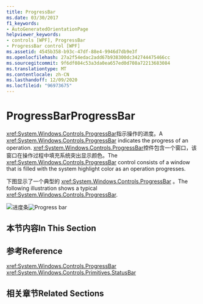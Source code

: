 ```yaml
---
title: ProgressBar
ms.date: 03/30/2017
f1_keywords:
- AutoGeneratedOrientationPage
helpviewer_keywords:
- controls [WPF], ProgressBar
- ProgressBar control [WPF]
ms.assetid: 4545b358-b93c-47df-88e4-9946d7db9e3f
ms.openlocfilehash: 27a2f54edac2add67b938300dc342744475466cc
ms.sourcegitcommit: 9f6df084c53a3da0ea657ed0d708a72213683084
ms.translationtype: MT
ms.contentlocale: zh-CN
ms.lasthandoff: 12/09/2020
ms.locfileid: "96973675"
---
```

# <a name="progressbar"></a><span data-ttu-id="bd0d3-102">ProgressBar</span><span class="sxs-lookup"><span data-stu-id="bd0d3-102">ProgressBar</span></span>
<span data-ttu-id="bd0d3-103"><xref:System.Windows.Controls.ProgressBar>指示操作的进度。</span><span class="sxs-lookup"><span data-stu-id="bd0d3-103">A <xref:System.Windows.Controls.ProgressBar> indicates the progress of an operation.</span></span> <span data-ttu-id="bd0d3-104"><xref:System.Windows.Controls.ProgressBar>控件包含一个窗口，该窗口在操作过程中填充系统突出显示颜色。</span><span class="sxs-lookup"><span data-stu-id="bd0d3-104">The <xref:System.Windows.Controls.ProgressBar> control consists of a window that is filled with the system highlight color as an operation progresses.</span></span>  
  
 <span data-ttu-id="bd0d3-105">下图显示了一个典型的 <xref:System.Windows.Controls.ProgressBar> 。</span><span class="sxs-lookup"><span data-stu-id="bd0d3-105">The following illustration shows a typical <xref:System.Windows.Controls.ProgressBar>.</span></span>  
  
 <span data-ttu-id="bd0d3-106">![进度条](./media/ss-ctl-progressbar.GIF "SS_CTL_progressbar")</span><span class="sxs-lookup"><span data-stu-id="bd0d3-106">![Progress bar](./media/ss-ctl-progressbar.GIF "SS_CTL_progressbar")</span></span>  
  
## <a name="in-this-section"></a><span data-ttu-id="bd0d3-107">本节内容</span><span class="sxs-lookup"><span data-stu-id="bd0d3-107">In This Section</span></span>  
  
## <a name="reference"></a><span data-ttu-id="bd0d3-108">参考</span><span class="sxs-lookup"><span data-stu-id="bd0d3-108">Reference</span></span>  
 <xref:System.Windows.Controls.ProgressBar>  
  <xref:System.Windows.Controls.Primitives.StatusBar>  
  
## <a name="related-sections"></a><span data-ttu-id="bd0d3-109">相关章节</span><span class="sxs-lookup"><span data-stu-id="bd0d3-109">Related Sections</span></span>
